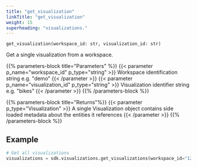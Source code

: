 ```yaml
---
title: "get_visualization"
linkTitle: "get_visualization"
weight: 15
superheading: "visualizations."
---
```




``get_visualization(workspace_id: str, visualization_id: str)``

Get a single visualization from a workspace.


{{% parameters-block  title="Parameters" %}}
{{< parameter p_name="workspace_id" p_type="string" >}}
Workspace identification string e.g. "demo"
{{< /parameter >}}
{{< parameter p_name="visualization_id" p_type="string" >}}
Visualization identifier string e.g. "bikes"
{{< /parameter >}}
{{% /parameters-block %}}

{{% parameters-block title="Returns"%}}
{{< parameter p_type="Visualization" >}}
A single Visualization object contains side loaded metadata about the entities it references
{{< /parameter >}}
{{% /parameters-block %}}

## Example

```python
# Get all visualizations
visualizations = sdk.visualizations.get_visualizations(workspace_id="123", visualization_id='my_viz_id')
```
